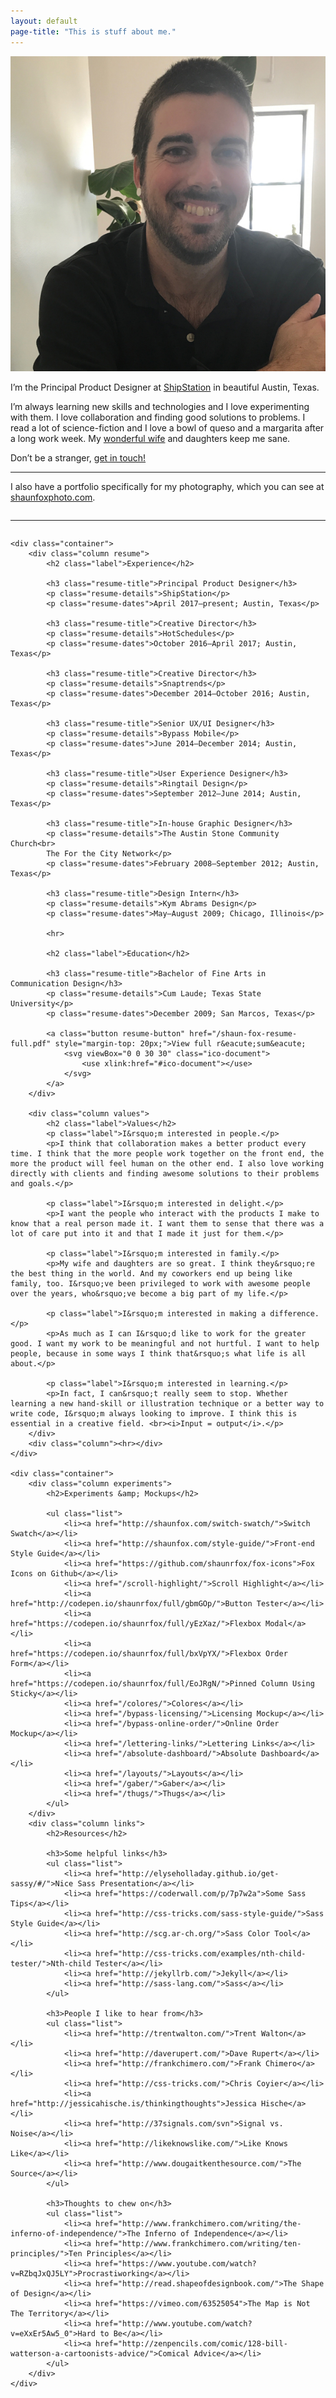 ```yaml
---
layout: default
page-title: "This is stuff about me."
---
```


<section class="about-wrapper">
	<div class="container">
		<div class="column my-photo">
			<img src="/assets/img/shaun-fox-2018.jpg" alt="Shaun Fox" class="bio-pic">
		</div>
		<div class="column my-bio">
			<p>I&rsquo;m the Principal Product Designer at <a href="http://www.shipstation.com/">ShipStation</a> in beautiful Austin, Texas.</p>
			<p>I&rsquo;m always learning new skills and technologies and I love experimenting with them. I love collaboration and finding good solutions to problems. I read a lot of science-fiction and I love a bowl of queso and a margarita after a long work week. My <a href="http://katiefox.net/">wonderful wife</a> and daughters keep me sane.</p>
			<p>Don&rsquo;t be a stranger, <a href="https://shaunfox.typeform.com/to/yshc4b" target="_blank">get in touch!</a></p>
			<hr>
			<p>I also have a portfolio specifically for my photography, which you can see at <a href="http://shaunfoxphoto.com">shaunfoxphoto.com</a>.</p>
		</div>
		<div class="column"><hr></div>
	</div>

	<div class="container">
		<div class="column resume">
			<h2 class="label">Experience</h2>

			<h3 class="resume-title">Principal Product Designer</h3>
			<p class="resume-details">ShipStation</p>
			<p class="resume-dates">April 2017–present; Austin, Texas</p>

			<h3 class="resume-title">Creative Director</h3>
			<p class="resume-details">HotSchedules</p>
			<p class="resume-dates">October 2016–April 2017; Austin, Texas</p>

			<h3 class="resume-title">Creative Director</h3>
			<p class="resume-details">Snaptrends</p>
			<p class="resume-dates">December 2014–October 2016; Austin, Texas</p>

			<h3 class="resume-title">Senior UX/UI Designer</h3>
			<p class="resume-details">Bypass Mobile</p>
			<p class="resume-dates">June 2014–December 2014; Austin, Texas</p>

			<h3 class="resume-title">User Experience Designer</h3>
			<p class="resume-details">Ringtail Design</p>
			<p class="resume-dates">September 2012–June 2014; Austin, Texas</p>

			<h3 class="resume-title">In-house Graphic Designer</h3>
			<p class="resume-details">The Austin Stone Community Church<br>
			The For the City Network</p>
			<p class="resume-dates">February 2008–September 2012; Austin, Texas</p>

			<h3 class="resume-title">Design Intern</h3>
			<p class="resume-details">Kym Abrams Design</p>
			<p class="resume-dates">May–August 2009; Chicago, Illinois</p>

			<hr>

			<h2 class="label">Education</h2>

			<h3 class="resume-title">Bachelor of Fine Arts in Communication Design</h3>
			<p class="resume-details">Cum Laude; Texas State University</p>
			<p class="resume-dates">December 2009; San Marcos, Texas</p>

			<a class="button resume-button" href="/shaun-fox-resume-full.pdf" style="margin-top: 20px;">View full r&eacute;sum&eacute;
				<svg viewBox="0 0 30 30" class="ico-document">
					<use xlink:href="#ico-document"></use>
				</svg>
			</a>
		</div>

		<div class="column values">
			<h2 class="label">Values</h2>
			<p class="label">I&rsquo;m interested in people.</p>
			<p>I think that collaboration makes a better product every time. I think that the more people work together on the front end, the more the product will feel human on the other end. I also love working directly with clients and finding awesome solutions to their problems and goals.</p>

			<p class="label">I&rsquo;m interested in delight.</p>
			<p>I want the people who interact with the products I make to know that a real person made it. I want them to sense that there was a lot of care put into it and that I made it just for them.</p>

			<p class="label">I&rsquo;m interested in family.</p>
			<p>My wife and daughters are so great. I think they&rsquo;re the best thing in the world. And my coworkers end up being like family, too. I&rsquo;ve been privileged to work with awesome people over the years, who&rsquo;ve become a big part of my life.</p>

			<p class="label">I&rsquo;m interested in making a difference.</p>
			<p>As much as I can I&rsquo;d like to work for the greater good. I want my work to be meaningful and not hurtful. I want to help people, because in some ways I think that&rsquo;s what life is all about.</p>

			<p class="label">I&rsquo;m interested in learning.</p>
			<p>In fact, I can&rsquo;t really seem to stop. Whether learning a new hand-skill or illustration technique or a better way to write code, I&rsquo;m always looking to improve. I think this is essential in a creative field. <br><i>Input = output</i>.</p>
		</div>
		<div class="column"><hr></div>
	</div>

	<div class="container">
		<div class="column experiments">
			<h2>Experiments &amp; Mockups</h2>

			<ul class="list">
				<li><a href="http://shaunfox.com/switch-swatch/">Switch Swatch</a></li>
				<li><a href="http://shaunfox.com/style-guide/">Front-end Style Guide</a></li>
				<li><a href="https://github.com/shaunrfox/fox-icons">Fox Icons on Github</a></li>
				<li><a href="/scroll-highlight/">Scroll Highlight</a></li>
				<li><a href="http://codepen.io/shaunrfox/full/gbmGOp/">Button Tester</a></li>
				<li><a href="https://codepen.io/shaunrfox/full/yEzXaz/">Flexbox Modal</a></li>
				<li><a href="https://codepen.io/shaunrfox/full/bxVpYX/">Flexbox Order Form</a></li>
				<li><a href="https://codepen.io/shaunrfox/full/EoJRgN/">Pinned Column Using Sticky</a></li>
				<li><a href="/colores/">Colores</a></li>
				<li><a href="/bypass-licensing/">Licensing Mockup</a></li>
				<li><a href="/bypass-online-order/">Online Order Mockup</a></li>
				<li><a href="/lettering-links/">Lettering Links</a></li>
				<li><a href="/absolute-dashboard/">Absolute Dashboard</a></li>
				<li><a href="/layouts/">Layouts</a></li>
				<li><a href="/gaber/">Gaber</a></li>
				<li><a href="/thugs/">Thugs</a></li>
			</ul>
		</div>
		<div class="column links">
			<h2>Resources</h2>

			<h3>Some helpful links</h3>
			<ul class="list">
				<li><a href="http://elyseholladay.github.io/get-sassy/#/">Nice Sass Presentation</a></li>
				<li><a href="https://coderwall.com/p/7p7w2a">Some Sass Tips</a></li>
				<li><a href="http://css-tricks.com/sass-style-guide/">Sass Style Guide</a></li>
				<li><a href="http://scg.ar-ch.org/">Sass Color Tool</a></li>
				<li><a href="http://css-tricks.com/examples/nth-child-tester/">Nth-child Tester</a></li>
				<li><a href="http://jekyllrb.com/">Jekyll</a></li>
				<li><a href="http://sass-lang.com/">Sass</a></li>
			</ul>

			<h3>People I like to hear from</h3>
			<ul class="list">
				<li><a href="http://trentwalton.com/">Trent Walton</a></li>
				<li><a href="http://daverupert.com/">Dave Rupert</a></li>
				<li><a href="http://frankchimero.com/">Frank Chimero</a></li>
				<li><a href="http://css-tricks.com/">Chris Coyier</a></li>
				<li><a href="http://jessicahische.is/thinkingthoughts">Jessica Hische</a></li>
				<li><a href="http://37signals.com/svn">Signal vs. Noise</a></li>
				<li><a href="http://likeknowslike.com/">Like Knows Like</a></li>
				<li><a href="http://www.dougaitkenthesource.com/">The Source</a></li>
			</ul>

			<h3>Thoughts to chew on</h3>
			<ul class="list">
				<li><a href="http://www.frankchimero.com/writing/the-inferno-of-independence/">The Inferno of Independence</a></li>
				<li><a href="http://www.frankchimero.com/writing/ten-principles/">Ten Principles</a></li>
				<li><a href="https://www.youtube.com/watch?v=RZbqJxQJ5LY">Procrastiworking</a></li>
				<li><a href="http://read.shapeofdesignbook.com/">The Shape of Design</a></li>
				<li><a href="https://vimeo.com/63525054">The Map is Not The Territory</a></li>
				<li><a href="http://www.youtube.com/watch?v=eXxEr5Aw5_0">Hard to Be</a></li>
				<li><a href="http://zenpencils.com/comic/128-bill-watterson-a-cartoonists-advice/">Comical Advice</a></li>
			</ul>
		</div>
	</div>
</section>
